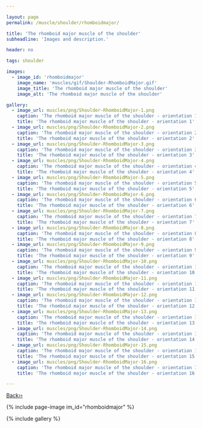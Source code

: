```yaml
---

layout: page
permalink: /muscle/shoulder/rhomboidmajor/

title: 'The rhomboid major muscle of the shoulder'
subheadline: 'Images and description.'

header: no

tags: shoulder

images:
  - image_id: 'rhomboidmajor'
    image_name: 'muscles/gif/Shoulder-RhomboidMajor.gif'
    image_title: 'The rhomboid major muscle of the shoulder'
    image_alt: 'The rhomboid major muscle of the shoulder' 

gallery:
  - image_url: muscles/png/Shoulder-RhomboidMajor-1.png
    caption: 'The rhomboid major muscle of the shoulder - orientation 1'
    title: 'The rhomboid major muscle of the shoulder - orientation 1'
  - image_url: muscles/png/Shoulder-RhomboidMajor-2.png
    caption: 'The rhomboid major muscle of the shoulder - orientation 2'
    title: 'The rhomboid major muscle of the shoulder - orientation 2'
  - image_url: muscles/png/Shoulder-RhomboidMajor-3.png
    caption: 'The rhomboid major muscle of the shoulder - orientation 3'
    title: 'The rhomboid major muscle of the shoulder - orientation 3'
  - image_url: muscles/png/Shoulder-RhomboidMajor-4.png
    caption: 'The rhomboid major muscle of the shoulder - orientation 4'
    title: 'The rhomboid major muscle of the shoulder - orientation 4'
  - image_url: muscles/png/Shoulder-RhomboidMajor-5.png
    caption: 'The rhomboid major muscle of the shoulder - orientation 5'
    title: 'The rhomboid major muscle of the shoulder - orientation 5'
  - image_url: muscles/png/Shoulder-RhomboidMajor-6.png
    caption: 'The rhomboid major muscle of the shoulder - orientation 6'
    title: 'The rhomboid major muscle of the shoulder - orientation 6'
  - image_url: muscles/png/Shoulder-RhomboidMajor-7.png
    caption: 'The rhomboid major muscle of the shoulder - orientation 7'
    title: 'The rhomboid major muscle of the shoulder - orientation 7'
  - image_url: muscles/png/Shoulder-RhomboidMajor-8.png
    caption: 'The rhomboid major muscle of the shoulder - orientation 8'
    title: 'The rhomboid major muscle of the shoulder - orientation 8'
  - image_url: muscles/png/Shoulder-RhomboidMajor-9.png
    caption: 'The rhomboid major muscle of the shoulder - orientation 9'
    title: 'The rhomboid major muscle of the shoulder - orientation 9'
  - image_url: muscles/png/Shoulder-RhomboidMajor-10.png
    caption: 'The rhomboid major muscle of the shoulder - orientation 10'
    title: 'The rhomboid major muscle of the shoulder - orientation 10'
  - image_url: muscles/png/Shoulder-RhomboidMajor-11.png
    caption: 'The rhomboid major muscle of the shoulder - orientation 11'
    title: 'The rhomboid major muscle of the shoulder - orientation 11'
  - image_url: muscles/png/Shoulder-RhomboidMajor-12.png
    caption: 'The rhomboid major muscle of the shoulder - orientation 12'
    title: 'The rhomboid major muscle of the shoulder - orientation 12'
  - image_url: muscles/png/Shoulder-RhomboidMajor-13.png
    caption: 'The rhomboid major muscle of the shoulder - orientation 13'
    title: 'The rhomboid major muscle of the shoulder - orientation 13'
  - image_url: muscles/png/Shoulder-RhomboidMajor-14.png
    caption: 'The rhomboid major muscle of the shoulder - orientation 14'
    title: 'The rhomboid major muscle of the shoulder - orientation 14'
  - image_url: muscles/png/Shoulder-RhomboidMajor-15.png
    caption: 'The rhomboid major muscle of the shoulder - orientation 15'
    title: 'The rhomboid major muscle of the shoulder - orientation 15'
  - image_url: muscles/png/Shoulder-RhomboidMajor-16.png
    caption: 'The rhomboid major muscle of the shoulder - orientation 16'
    title: 'The rhomboid major muscle of the shoulder - orientation 16'

---
```


[Back››](/muscle/shoulder/)

{% include page-image im_id="rhomboidmajor" %}

{% include gallery %}
